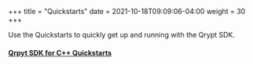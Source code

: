 +++
title = "Quickstarts"
date = 2021-10-18T09:09:06-04:00
weight = 30
+++

Use the Quickstarts to quickly get up and running with the Qrypt SDK.

#### [Qrpyt SDK for C++ Quickstarts](cpp/)

